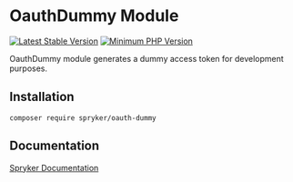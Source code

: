 # OauthDummy Module
[![Latest Stable Version](https://poser.pugx.org/spryker/oauth-dummy/v/stable.svg)](https://packagist.org/packages/spryker/oauth-dummy)
[![Minimum PHP Version](https://img.shields.io/badge/php-%3E%3D%208.2-8892BF.svg)](https://php.net/)

OauthDummy module generates a dummy access token for development purposes.

## Installation

```
composer require spryker/oauth-dummy
```

## Documentation

[Spryker Documentation](https://docs.spryker.com)
